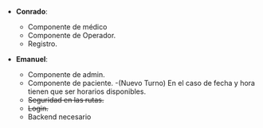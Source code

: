 - **Conrado**:
  - Componente de médico
  - Componente de Operador.
  - Registro.

- **Emanuel**:
  - Componente de admin.
  - Componente de paciente. 
    -(Nuevo Turno) En el caso de fecha y hora tienen que ser horarios disponibles.
  - ~~Seguridad en las rutas.~~
  - ~~Login.~~
  - Backend necesario
